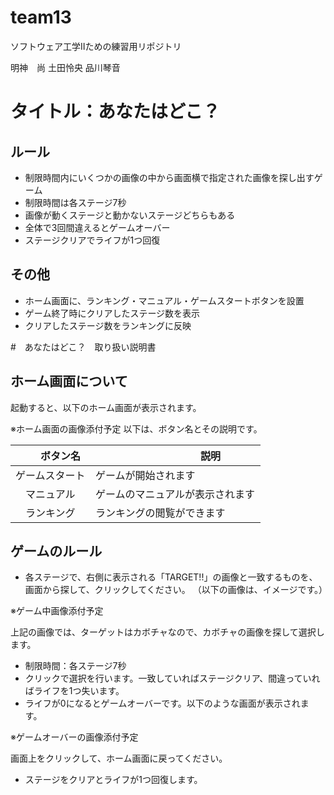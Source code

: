# team13
ソフトウェア工学Ⅱための練習用リポジトリ

明神　尚
土田怜央
品川琴音

# タイトル：あなたはどこ？
## ルール
* 制限時間内にいくつかの画像の中から画面横で指定された画像を探し出すゲーム
* 制限時間は各ステージ7秒
* 画像が動くステージと動かないステージどちらもある
* 全体で3回間違えるとゲームオーバー
* ステージクリアでライフが1つ回復
## その他
* ホーム画面に、ランキング・マニュアル・ゲームスタートボタンを設置
* ゲーム終了時にクリアしたステージ数を表示
* クリアしたステージ数をランキングに反映

#　あなたはどこ？　取り扱い説明書
## ホーム画面について
起動すると、以下のホーム画面が表示されます。

※ホーム画面の画像添付予定
以下は、ボタン名とその説明です。

|　　ボタン名　|　　　　　　　説明　　　　　　　|
|-------------|-----------------------------|
|ゲームスタート|ゲームが開始されます　　　　　　|
|　マニュアル　|ゲームのマニュアルが表示されます|
|　ランキング　|ランキングの閲覧ができます　　　|

## ゲームのルール
* 各ステージで、右側に表示される「TARGET!!」の画像と一致するものを、画面から探して、クリックしてください。
（以下の画像は、イメージです。）

※ゲーム中画像添付予定

上記の画像では、ターゲットはカボチャなので、カボチャの画像を探して選択します。

* 制限時間：各ステージ7秒
* クリックで選択を行います。一致していればステージクリア、間違っていればライフを1つ失います。
* ライフが0になるとゲームオーバーです。以下のような画面が表示されます。

※ゲームオーバーの画像添付予定

画面上をクリックして、ホーム画面に戻ってください。
* ステージをクリアとライフが1つ回復します。




